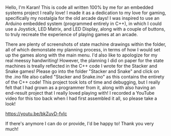 Hello, I'm Karan! This is code all written 100% by me for an embedded systems project I really love! I made it as a dedication to my love for gaming, specifically my nostalgia for the old arcade days! I was inspired to use an Arduino embedded system (programmed entirely in C++), in which I could use a Joystick, LED Matrix, and LED Display, along with a couple of buttons, to truly recreate the experience of playing games at an arcade.

There are plenty of screenshots of state machine drawings within the folder, all of which demonstate my planning process, in terms of how I would set up the games along with the main menu. I'd also like to apologize for my real meessy handwriting! However, the planning I did on paper for the state machines is treally reflected in the C++ code I wrote for the Stacker and Snake games! Please go into the folder "Stacker and Snake" and click on the 
.ino file also called "Stacker and Snake.ino" as this contains the entirety of the C++ code! This project took lots of time and debugging, but I really felt that I had grown as a programmer from it, along with also having an end-result project that I really loved playing with! I recorded a YouTube video for this too back when I had first assembled it all, so please take a look!

https://youtu.be/bkZuvD-fvIc

If there's anymore I can do or provide, I'd be happy to! Thank you very much!

